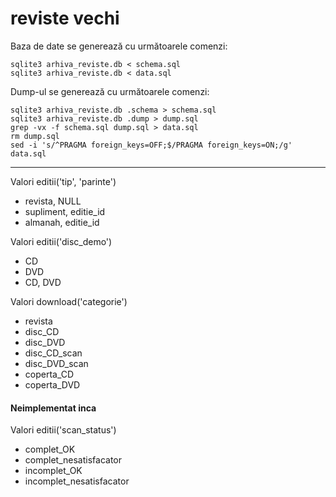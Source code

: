 # reviste vechi

Baza de date se generează cu următoarele comenzi:
```
sqlite3 arhiva_reviste.db < schema.sql
sqlite3 arhiva_reviste.db < data.sql
```

Dump-ul se generează cu următoarele comenzi:
```
sqlite3 arhiva_reviste.db .schema > schema.sql
sqlite3 arhiva_reviste.db .dump > dump.sql
grep -vx -f schema.sql dump.sql > data.sql
rm dump.sql
sed -i 's/^PRAGMA foreign_keys=OFF;$/PRAGMA foreign_keys=ON;/g' data.sql
```

---

Valori editii('tip', 'parinte')

* revista, NULL
* supliment, editie_id
* almanah, editie_id

Valori editii('disc_demo')

* CD
* DVD
* CD, DVD

Valori download('categorie')

* revista
* disc_CD
* disc_DVD
* disc_CD_scan
* disc_DVD_scan
* coperta_CD
* coperta_DVD



#### Neimplementat inca

Valori editii('scan_status')

* complet_OK
* complet_nesatisfacator
* incomplet_OK
* incomplet_nesatisfacator
